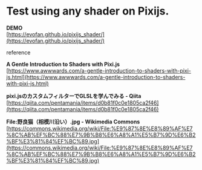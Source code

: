 # Test using any shader on Pixijs. 

**DEMO**  
[https://evofan.github.io/pixijs_shader/](https://evofan.github.io/pixijs_shader/)  

reference  

**A Gentle Introduction to Shaders with Pixi.js**  
[https://www.awwwards.com/a-gentle-introduction-to-shaders-with-pixi-js.html](https://www.awwwards.com/a-gentle-introduction-to-shaders-with-pixi-js.html)    

**pixi.jsのカスタムフィルターでGLSLを学んでみる - Qiita**  
[https://qiita.com/pentamania/items/d0b81f0c0e1805ca2f46](https://qiita.com/pentamania/items/d0b81f0c0e1805ca2f46)  

**File:野良猫（相模川沿い）.jpg - Wikimedia Commons**  
[https://commons.wikimedia.org/wiki/File:%E9%87%8E%E8%89%AF%E7%8C%AB%EF%BC%88%E7%9B%B8%E6%A8%A1%E5%B7%9D%E6%B2%BF%E3%81%84%EF%BC%89.jpg](https://commons.wikimedia.org/wiki/File:%E9%87%8E%E8%89%AF%E7%8C%AB%EF%BC%88%E7%9B%B8%E6%A8%A1%E5%B7%9D%E6%B2%BF%E3%81%84%EF%BC%89.jpg)  
